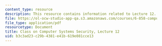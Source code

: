 ```yaml
---
content_type: resource
description: This resource contains information related to Lecture 12.
file: https://ol-ocw-studio-app-qa.s3.amazonaws.com/courses/6-858-computer-systems-security-fall-2014/b3c3ad23c29b4381e41b619e081cce13_MIT6_858F14_lec12.pdf
file_type: application/pdf
resourcetype: Document
title: Class on Computer Systems Security, Lecture 12
uid: b3c3ad23-c29b-4381-e41b-619e081cce13
---
```

